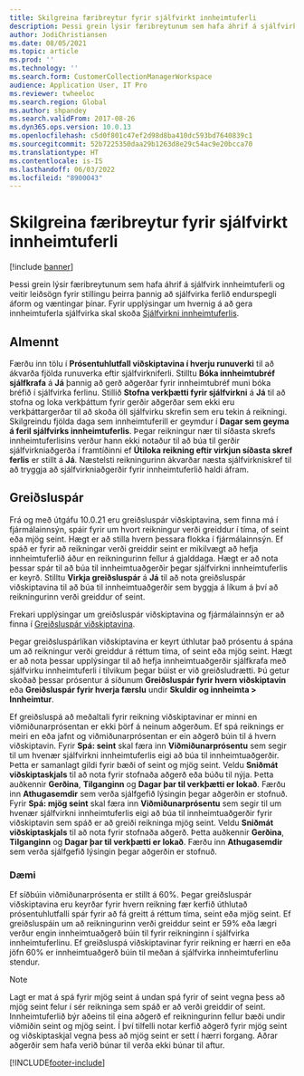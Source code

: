 ```yaml
---
title: Skilgreina færibreytur fyrir sjálfvirkt innheimtuferli
description: Þessi grein lýsir færibreytunum sem hafa áhrif á sjálfvirk innheimtuferli og veitir leiðsögn fyrir stillingu þeirra þannig að sjálfvirka ferlið endurspegli áform og væntingar þínar.
author: JodiChristiansen
ms.date: 08/05/2021
ms.topic: article
ms.prod: ''
ms.technology: ''
ms.search.form: CustomerCollectionManagerWorkspace
audience: Application User, IT Pro
ms.reviewer: twheeloc
ms.search.region: Global
ms.author: shpandey
ms.search.validFrom: 2017-08-26
ms.dyn365.ops.version: 10.0.13
ms.openlocfilehash: c5d0f801c47ef2d98d8ba410dc593bd7640839c1
ms.sourcegitcommit: 52b7225350daa29b1263d8e29c54ac9e20bcca70
ms.translationtype: HT
ms.contentlocale: is-IS
ms.lasthandoff: 06/03/2022
ms.locfileid: "8900043"
---
```

# <a name="configure-parameters-for-collection-process-automation"></a>Skilgreina færibreytur fyrir sjálfvirkt innheimtuferli

[!include [banner](../includes/banner.md)]

Þessi grein lýsir færibreytunum sem hafa áhrif á sjálfvirk innheimtuferli og veitir leiðsögn fyrir stillingu þeirra þannig að sjálfvirka ferlið endurspegli áform og væntingar þínar. Fyrir upplýsingar um hvernig á að gera innheimtuferla sjálfvirka skal skoða [Sjálfvirkni innheimtuferlis](collections-process-automate.md).

## <a name="general"></a>Almennt
Færðu inn tölu í **Prósentuhlutfall viðskiptavina í hverju runuverki** til að ákvarða fjölda runuverka eftir sjálfvirkniferli. Stilltu **Bóka innheimtubréf sjálfkrafa** á **Já** þannig að gerð aðgerðar fyrir innheimtubréf muni bóka bréfið í sjálfvirka ferlinu. Stillið **Stofna verkþætti fyrir sjálfvirkni** á **Já** til að stofna og loka verkþáttum fyrir gerðir aðgerðar sem ekki eru verkþáttargerðar til að skoða öll sjálfvirku skrefin sem eru tekin á reikningi. Skilgreindu fjölda daga sem innheimtuferill er geymdur í **Dagar sem geyma á feril sjálfvirks innheimtuferlis**. Þegar reikningur nær til síðasta skrefs innheimtuferlisins verður hann ekki notaður til að búa til gerðir sjálfvirkniaðgerða í framtíðinni ef **Útiloka reikning eftir virkjun síðasta skref ferlis** er stillt á **Já**. Næstelsti reikningurinn ákvarðar næsta sjálfvirkniskref til að tryggja að sjálfvirkniaðgerðir fyrir innheimtuferlið haldi áfram. 

## <a name="payment-predictions"></a>Greiðsluspár
Frá og með útgáfu 10.0.21 eru greiðsluspár viðskiptavina, sem finna má í fjármálainnsýn, spáir fyrir um hvort reikningur verði greiddur í tíma, of seint eða mjög seint. Hægt er að stilla hvern þessara flokka í fjármálainnsýn. Ef spáð er fyrir að reikningar verði greiddir seint er mikilvægt að hefja innheimtuferlið áður en reikningurinn fellur á gjalddaga. Hægt er að nota þessar spár til að búa til innheimtuaðgerðir þegar sjálfvirkni innheimtuferlis er keyrð. Stilltu **Virkja greiðsluspár** á **Já** til að nota greiðsluspár viðskiptavina til að búa til innheimtuaðgerðir sem byggja á líkum á því að reikningurinn verði greiddur of seint. 

Frekari upplýsingar um greiðsluspár viðskiptavina og fjármálainnsýn er að finna í [Greiðsluspár viðskiptavina](payment-insights-overview.md).

Þegar greiðsluspárlíkan viðskiptavina er keyrt úthlutar það prósentu á spána um að reikningur verði greiddur á réttum tíma, of seint eða mjög seint. Hægt er að nota þessar upplýsingar til að hefja innheimtuaðgerðir sjálfkrafa með sjálfvirku innheimtuferli í tilvikum þegar búist er við greiðsludrætti. Þú getur skoðað þessar prósentur á síðunum **Greiðsluspár fyrir hvern viðskiptavin** eða **Greiðsluspár fyrir hverja færslu** undir **Skuldir og innheimta > Innheimtur**. 

Ef greiðsluspá að meðaltali fyrir reikning viðskiptavinar er minni en viðmiðunarprósentan er ekki þörf á neinum aðgerðum. Ef spá reiknings er meiri en eða jafnt og viðmiðunarprósentan er ein aðgerð búin til á hvern viðskiptavin. Fyrir **Spá: seint** skal færa inn **Viðmiðunarprósentu** sem segir til um hvenær sjálfvirkni innheimtuferlis eigi að búa til innheimtuaðgerðir. Þetta er samanlagt gildi fyrir bæði of seint og mjög seint. Veldu **Sniðmát viðskiptaskjals** til að nota fyrir stofnaða aðgerð eða búðu til nýja. Þetta auðkennir **Gerðina**, **Tilganginn** og **Dagar þar til verkþætti er lokað**. Færðu inn **Athugasemdir** sem verða sjálfgefið lýsingin þegar aðgerðin er stofnuð. Fyrir **Spá: mjög seint** skal færa inn **Viðmiðunarprósentu** sem segir til um hvenær sjálfvirkni innheimtuferlis eigi að búa til innheimtuaðgerðir fyrir viðskiptavin sem spáð er að greiði reikninga mjög seint. Veldu **Sniðmát viðskiptaskjals** til að nota fyrir stofnaða aðgerð. Þetta auðkennir **Gerðina**, **Tilganginn** og **Dagar þar til verkþætti er lokað**. Færðu inn **Athugasemdir** sem verða sjálfgefið lýsingin þegar aðgerðin er stofnuð. 

### <a name="example"></a>Dæmi
Ef síðbúin viðmiðunarprósenta er stillt á 60%. Þegar greiðsluspár viðskiptavina eru keyrðar fyrir hvern reikning fær kerfið úthlutað prósentuhlutfalli spár fyrir að fá greitt á réttum tíma, seint eða mjög seint. Ef greiðsluspáin um að reikningurinn verði greiddur seint er 59% eða lægri verður engin innheimtuaðgerð búin til fyrir reikninginn í sjálfvirka innheimtuferlinu. Ef greiðsluspá viðskiptavinar fyrir reikning er hærri en eða jöfn 60% er innheimtuaðgerð búin til meðan á sjálfvirka innheimtuferlinu stendur. 

> [!NOTE]
> Lagt er mat á spá fyrir mjög seint á undan spá fyrir of seint vegna þess að mjög seint felur í sér reikninga sem spáð er að verði greiddir of seint. Innheimtuferlið býr aðeins til eina aðgerð ef reikningurinn fellur bæði undir viðmiðin seint og mjög seint. Í því tilfelli notar kerfið aðgerð fyrir mjög seint og viðskiptaskjal vegna þess að mjög seint er sett í hærri forgang. Aðrar aðgerðir sem hafa verið búnar til verða ekki búnar til aftur.

[!INCLUDE[footer-include](../../includes/footer-banner.md)]
